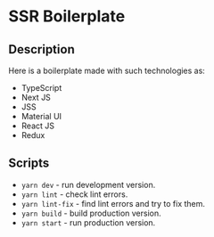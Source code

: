 # SSR Boilerplate
## Description

Here is a boilerplate made with such technologies as:

- TypeScript
- Next JS
- JSS
- Material UI
- React JS
- Redux

## Scripts

- `yarn dev` - run development version.
- `yarn lint` - check lint errors.
- `yarn lint-fix` - find lint errors and try to fix them.
- `yarn build` - build production version.
- `yarn start` - run production version.
